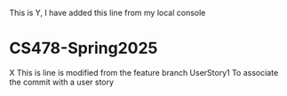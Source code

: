 This is Y, I have added this line from my local console
# CS478-Spring2025
X
This is line is modified from the feature branch UserStory1
To associate the commit with a user story
